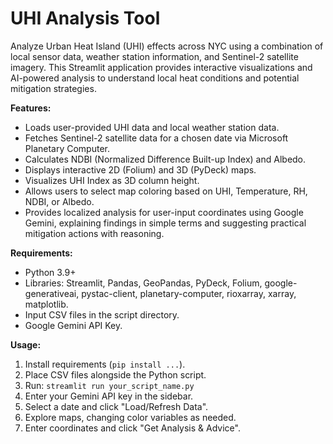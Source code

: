 # UHI Analysis Tool 

Analyze Urban Heat Island (UHI) effects across NYC using a combination of local sensor data, weather station information, and Sentinel-2 satellite imagery. This Streamlit application provides interactive visualizations and AI-powered analysis to understand local heat conditions and potential mitigation strategies.

**Features:**

*   Loads user-provided UHI data  and local weather station data.
*   Fetches Sentinel-2 satellite data for a chosen date via Microsoft Planetary Computer.
*   Calculates NDBI (Normalized Difference Built-up Index) and Albedo.
*   Displays interactive 2D (Folium) and 3D (PyDeck) maps.
*   Visualizes UHI Index as 3D column height.
*   Allows users to select map coloring based on UHI, Temperature, RH, NDBI, or Albedo.
*   Provides localized analysis for user-input coordinates using Google Gemini, explaining findings in simple terms and suggesting practical mitigation actions with reasoning.

**Requirements:**

*   Python 3.9+
*   Libraries: Streamlit, Pandas, GeoPandas, PyDeck, Folium, google-generativeai, pystac-client, planetary-computer, rioxarray, xarray, matplotlib.
*   Input CSV files  in the script directory.
*   Google Gemini API Key.

**Usage:**

1.  Install requirements (`pip install ...`).
2.  Place CSV files alongside the Python script.
3.  Run: `streamlit run your_script_name.py`
4.  Enter your Gemini API key in the sidebar.
5.  Select a date and click "Load/Refresh Data".
6.  Explore maps, changing color variables as needed.
7.  Enter coordinates and click "Get Analysis & Advice".
